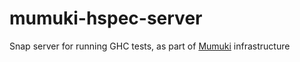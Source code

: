 mumuki-hspec-server
===================

Snap server for running GHC tests, as part of [Mumuki](github.com/uqbar-project/mumuki) infrastructure
